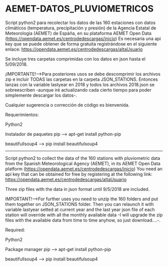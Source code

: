 # AEMET-DATOS_PLUVIOMETRICOS

Script python2 para recolectar los datos de las 160 estaciones con datos climáticos (temperatura, precipitación y presión)  de la Agencia Estatal de Meteorología (AEMET) de Espàña, en su plataforma AEMET Open Data (https://opendata.aemet.es/centrodedescargas/inicio)
Es necesaria una api key que se puede obtener de forma gratuita registrándose en el siguiente enlace: 
https://opendata.aemet.es/centrodedescargas/altaUsuario

Se incluye tres carpetas comprimidas con los datos en json hasta el 5/09/2018.

¡IMPORTANTE!-->Para posteriores usos se debe descomprimir los archivos zip e incluir TODAS las carpetas en la carpeta JSON_STATIONS. Entonces lanzas con la variable lastyear en 2018 y todos los archivos 2018.json se sobreescriben -aunque iré actualizando cada cierto tiempo para poder simplemente descargar los datos-.

Cualquier sugerencia o corrección de código es bienvenida.

Requerimientos: 

Python2

Instalador de paquetes pip --> apt-get install python-pip

beautifullsoup4            --> pip install beautifulsoup4  

*****************************************

Script python2 to collect the data of the 160 stations with pluviometric data from the Spanish Meteorological Agency (AEMET), in its AEMET Open Data platform (https://opendata.aemet.es/centrodedescargas/inicio)
You need an api key that can be obtained for free by registering at the following link:
https://opendata.aemet.es/centrodedescargas/altaUsuario

Three zip files with the data in json format until 9/5/2018 are included.

IMPORTANT!-->For further uses you need to unzip the 160 folders and put them together on JSON_STATIONS folder. Then you can relaunch it with variable lastyear setted at current year and the last year json file of each station will override with all the monthly available data -I will upgrade the zip files with the available data from time to time anyhow, so just download....-.

Required:

Python2

Package manager pip --> apt-get install python-pip

beautifullsoup4     --> pip install beautifulsoup4  
